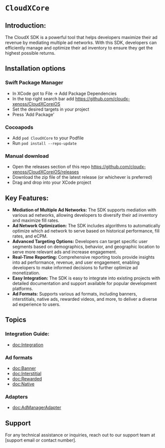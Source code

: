 # ``CloudXCore``

## Introduction:
The CloudX SDK is a powerful tool that helps developers maximize their ad revenue by mediating multiple ad networks. With this SDK, developers can efficiently manage and optimize their ad inventory to ensure they get the highest possible returns.

## Installation options
### Swift Package Manager
- In XCode got to File -> Add Package Dependencies
- In the top right search bar add https://github.com/cloudx-xenoss/CloudXCoreiOS
- Set the desired targets in your project
- Press 'Add Package'

### Cocoapods 
- Add `pod CloudXCore` to your Podfile
- Run `pod install --repo-update`

### Manual download
- Open the releases section of this repo https://github.com/cloudx-xenoss/CloudXCoreiOS/releases
- Download the zip file of the latest release (or whichever is preferred)
- Drag and drop into your XCode project

## Key Features:

- **Mediation of Multiple Ad Networks:** The SDK supports mediation with various ad networks, allowing developers to diversify their ad inventory and maximize fill rates.
- **Ad Network Optimization:** The SDK includes algorithms to automatically optimize which ad network to serve based on historical performance, fill rates, and eCPM.
- **Advanced Targeting Options:** Developers can target specific user segments based on demographics, behavior, and geographic location to serve more relevant ads and increase engagement.
- **Real-Time Reporting:** Comprehensive reporting tools provide insights into ad performance, revenue, and user engagement, enabling developers to make informed decisions to further optimize ad monetization.
- **Easy Integration:** The SDK is easy to integrate into existing projects with detailed documentation and support available for popular development platforms.
- **Ad Formats:** Supports various ad formats, including banners, interstitials, native ads, rewarded videos, and more, to deliver a diverse ad experience to users.

## Topics

### Integration Guide:

- <doc:Integration>

### Ad formats

- <doc:Banner>
- <doc:Interstitial>
- <doc:Rewarded>
- <doc:Native>

### Adapters

- <doc:AdManagerAdapter>

## Support

For any technical assistance or inquiries, reach out to our support team at [support email or contact number].

